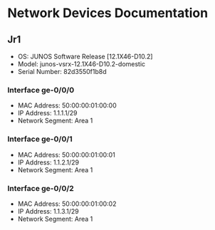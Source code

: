# Network Devices Documentation

## Jr1
- OS: JUNOS Software Release [12.1X46-D10.2]
- Model: junos-vsrx-12.1X46-D10.2-domestic
- Serial Number: 82d3550f1b8d

### Interface ge-0/0/0
- MAC Address: 50:00:00:01:00:00
- IP Address: 1.1.1.1/29
- Network Segment: Area 1

### Interface ge-0/0/1
- MAC Address: 50:00:00:01:00:01
- IP Address: 1.1.2.1/29
- Network Segment: Area 1

### Interface ge-0/0/2
- MAC Address: 50:00:00:01:00:02
- IP Address: 1.1.3.1/29
- Network Segment: Area 1
